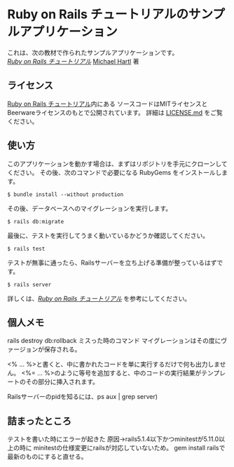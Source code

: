# Ruby on Rails チュートリアルのサンプルアプリケーション

これは、次の教材で作られたサンプルアプリケーションです。   
[*Ruby on Rails チュートリアル*](https://railstutorial.jp/)
[Michael Hartl](http://www.michaelhartl.com/) 著

## ライセンス

[Ruby on Rails チュートリアル](https://railstutorial.jp/)内にある
ソースコードはMITライセンスとBeerwareライセンスのもとで公開されています。
詳細は [LICENSE.md](LICENSE.md) をご覧ください。

## 使い方

このアプリケーションを動かす場合は、まずはリポジトリを手元にクローンしてください。
その後、次のコマンドで必要になる RubyGems をインストールします。

```
$ bundle install --without production
```

その後、データベースへのマイグレーションを実行します。

```
$ rails db:migrate
```

最後に、テストを実行してうまく動いているかどうか確認してください。

```
$ rails test
```

テストが無事に通ったら、Railsサーバーを立ち上げる準備が整っているはずです。

```
$ rails server
```

詳しくは、[*Ruby on Rails チュートリアル*](https://railstutorial.jp/)
を参考にしてください。

## 個人メモ
rails destroy db:rollback ミスった時のコマンド
マイグレーションはその度にヴァージョンが保存される。

<% ... %>と書くと、中に書かれたコードを単に実行するだけで何も出力しません。
<%= ... %>のように等号を追加すると、中のコードの実行結果がテンプレートのその部分に挿入されます。

Railsサーバーのpidを知るには、ps aux | grep server)

## 詰まったところ
テストを書いた時にエラーが起きた
原因→rails5.1.4以下かつminitestが5.11.0以上の時に
minitestの仕様変更にrailsが対応していないため。
gem install railsで最新のものにすると直せる。